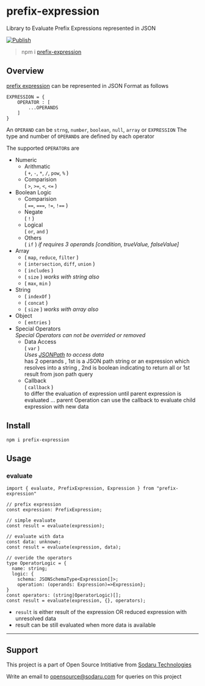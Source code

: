 # prefix-expression

Library to Evaluate Prefix Expressions represented in JSON

[![Publish](https://github.com/sodaru/prefix-expression/actions/workflows/publish.to.npm.yml/badge.svg)](https://github.com/sodaru/prefix-expression/actions/workflows/publish.to.npm.yml)

> npm i [prefix-expression](http://www.npmjs.com/package/prefix-expression)

## Overview

[prefix expression](https://en.wikipedia.org/wiki/Polish_notation) can be represented in JSON Format as follows

```JS
EXPRESSION = {
    OPERATOR : [
        ...OPERANDS
    ]
}
```

An `OPERAND` can be `strng`, `number`, `boolean`, `null`, `array` or `EXPRESSION`
The type and number of `OPERAND`s are defined by each operator

The supported `OPERATOR`s are

- Numeric
  - Arithmatic  
    ( `+`, `-`, `*`, `/`, `pow`, `%` )
  - Comparision  
    ( `>`, `>=`, `<`, `<=` )
- Boolean Logic
  - Comparision  
    ( `==`, `===`, `!=`, `!==` )
  - Negate  
    ( `!` )
  - Logical  
    ( `or`, `and` )
  - Others  
    ( `if` ) _if requires 3 operands [condition, trueValue, falseValue]_
- Array
  - ( `map`, `reduce`, `filter` )
  - ( `intersection`, `diff`, `union` )
  - ( `includes` )
  - ( `size` ) _works with string also_
  - ( `max`, `min` )
- String
  - ( `indexOf` )
  - ( `concat` )
  - ( `size` ) _works with array also_
- Object
  - ( `entries` )
- Special Operators  
   _Special Operators can not be overrided or removed_
  - Data Access  
    ( `var` )  
    _Uses [JSONPath](https://www.npmjs.com/package/jsonpath) to access data_  
    has 2 operands , 1st is a JSON path string or an expression which resolves into a string , 2nd is boolean indicating to return all or 1st result from json path query
  - Callback  
    ( `callback` )  
    to differ the evaluation of expression until parent expression is evaluated ... parent Operation can use the callback to evaluate child expression with new data

## Install

```SH
npm i prefix-expression
```

## Usage

### evaluate

```TS
import { evaluate, PrefixExpression, Expression } from "prefix-expression"

// prefix expression
const expression: PrefixExpression;

// simple evaluate
const result = evaluate(expression);

// evaluate with data
const data: unknown;
const result = evaluate(expression, data);

// overide the operators
type OperatorLogic = {
  name: string;
  logic: {
    schema: JSONSchemaType<Expression[]>;
    operation: (operands: Expression)=>Expression};
}
const operators: (string|OperatorLogic)[];
const result = evaluate(expression, {}, operators);

```

- `result` is either result of the expression OR reduced expression with unresolved data
- result can be still evaluated when more data is available

---

## Support

This project is a part of Open Source Intitiative from [Sodaru Technologies](https://sodaru.com)

Write an email to opensource@sodaru.com for queries on this project

